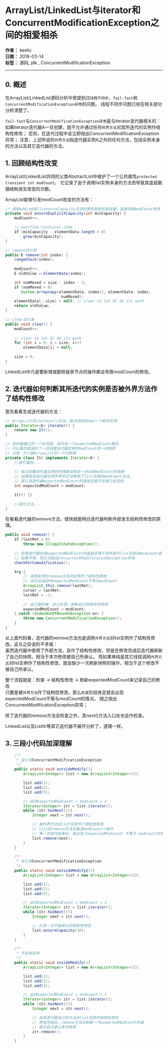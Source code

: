 # ArrayList/LinkedList与iterator和ConcurrentModificationException之间的相爱相杀

**作者：** keelic  
**日期：** 2018-03-14  
**标签：** 源码, jdk , ConcurrentModificationException 

---

## 0. 概述
在ArrayList/LinkedList源码分析中曾提到过`线程不同步`、`fail-fast`和`ConcurrentModificationException异常`的问题。
线程不同步问题已经在相关部分分析清楚了。  

`fail-fast`与`ConcurrentModificationException异常`是与iterator迭代器相关的：  
如果iterator迭代器A一旦创建，就不允许通过任何`外界方法`对其所迭代的实例作结构性修改；
否则，在迭代过程中会立即抛出ConcurrentModificationException异常；
注意，上述所说的`外界方法`指迭代器实例A之外的任何方法，包括实例本身的方法以及其它迭代器的方法。

## 1. 回顾结构性改变
ArrayList/LinkedList共同的父类AbstractList中维护了一个公共属性`protected transient int modCount`。
它记录了由于调用list实例本身的方法而导致其底层数据结构发生改变的次数。  

ArrayList能够引发modCount改变的方法有：
```java
// 调用add/addAll/ensureCapacity方法时首先就是检查容量，直接导致modCount修改
private void ensureExplicitCapacity(int minCapacity) {
    modCount++;

    // overflow-conscious code
    if (minCapacity - elementData.length > 0)
        grow(minCapacity);
}

// remove会引发
public E remove(int index) {
    rangeCheck(index);
    
    modCount++;
    E oldValue = elementData(index);

    int numMoved = size - index - 1;
    if (numMoved > 0)
       System.arraycopy(elementData, index+1, elementData, index,
                         numMoved);
    elementData[--size] = null; // clear to let GC do its work
    return oldValue;
}

// clear会引发
public void clear() {
    modCount++;
    
    // clear to let GC do its work
    for (int i = 0; i < size; i++)
        elementData[i] = null;
    
    size = 0;
}
```
LinkedList中凡是要新增或删除链表节点的操作都会导致modCount的修改。

## 2. 迭代器如何判断其所迭代的实例是否被外界方法作了结构性修改
首先看看生成迭代器的方法：
```java
// ArrayList的iterator()方法，每次调用会new一个新的实例
public Iterator<E> iterator() {
    return new Itr();
}

// 迭代器接口的一个实现类，其内有一个expectedModCount属性，
// 可以看作是保存了一份创建迭代器实例时modCount的一份快照
// 注意：Itr是ArrayList的一个内部类
private class Itr implements Iterator<E> {
    //其它属性...
    
    // 每次创建迭代器实例的时候都会保存一份当前modCount的快照
    // 如果是该迭代器实例外界的方法修改了list实例的modCount方法，
    // 那么该迭代器expectedModCount的值肯定是不会随之改变的
    int expectedModCount = modCount;

    Itr() {}
    
    //其它方法...
}
```

在看看迭代器的remove方法，很快就能明白迭代器判断外部发生结构性修改的原理。
```java
public void remove() {
    if (lastRet < 0)
        throw new IllegalStateException();
    
    // 检查迭代器实例expectedModCount的值是否等于其所迭代list实例的modCount值
    // 如果不等，则立马抛出ConcurrentModificationException异常
    checkForComodification();

    try {
        // 调用实例的remove方法对实例作了结构性修改
        // 该方法返回时expectedModCount不等与modCount
        ArrayList.this.remove(lastRet);
        cursor = lastRet;
        lastRet = -1;
        
        // 自己做的事，自己负责。刷新自己所保存的快照
        expectedModCount = modCount;
    } catch (IndexOutOfBoundsException ex) {
        throw new ConcurrentModificationException();
    }
}
```
从上面代码看，迭代器的remove方法也是调用`外界方法`对list实例作了结构性修改。这与之前说的不矛盾：  
虽然迭代器中使用了外部方法，且作了结构性修改，但是在修改完成后迭代器刷新了自己的快照，相当于本次修改被自己所承认。
而如果单纯是其它线程调用`外界方法`对list实例作了结构性修改，就会缺少一次刷新快照的操作，相当于这个修改不被自己所承认。

整个流程就是：检查 → 结构性修改 → 刷新expectedModCount来记录自己的修改  
只要是被`外界方法`作了结构性修改，那么`检查`阶段肯定就会出现expectedModCount不等与modCount的情况，
随之抛出ConcurrentModificationException异常；  

除了迭代器的remove方法会检查之外，其next()方法入口处也会作检查。  

LinkedList以及ListItr等其它迭代器不展开分析了，道理一样。  

## 3. 三段小代码加深理解
```java
    /**
     * 会引发ConcurrentModificationException
     */
    public static void outsideModify(){
        ArrayList<Integer> list = new ArrayList<Integer>(3);

        list.add(1);
        list.add(2);
        list.add(3);

        // 此时expectedModCount = modCount = 3
        Iterator<Integer> itr = list.iterator();
        while (itr.hasNext()){
            Integer next = itr.next();

            // 被外界方法对list实例作了结构性修改
            // list的remove方法会触发modCount++操作
            // 第一次迭代结束时，就出现了expectedModCount 不等于 modCount的情况
            list.remove(next);
        }
    }

    /**
     * 会引发ConcurrentModificationException
     */
    public static void outsideModify2(){
        ArrayList<Integer> list = new ArrayList<Integer>(3);

        list.add(1);
        list.add(2);
        list.add(3);

        // 此时expectedModCount = modCount = 3
        Iterator<Integer> itr = list.iterator();
        while (itr.hasNext()){
            Integer next = itr.next();

            // 引发一次不被承认的结构性修改
            list.ensureCapacity(20);
        }
    }

    /**
     * 不会有异常
     */
    public static void insideModify(){
        ArrayList<Integer> list = new ArrayList<Integer>(3);

        list.add(1);
        list.add(2);
        list.add(3);

        // 此时expectedModCount = modCount = 3
        Iterator<Integer> itr = list.iterator();
        while (itr.hasNext()){
            Integer next = itr.next();

            // 采用迭代器自己的方法对list实例作结构性修改
            // 修改完成后，remove方法会刷新一次expectedModCount的值
            // 表示自己承认本次修改
            itr.remove();
        }
    }
```